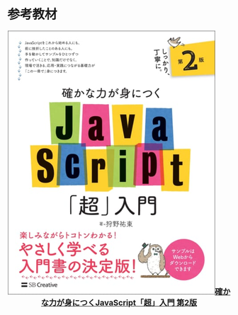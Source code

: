 # 参考教材

<a href="https://www.sbcr.jp/product/4815601577"><div align="center"><img src="./images/front-cover.jpg"><strong style="font-size: 125%;">確かな力が身につくJavaScript「超」入門 第2版</strong></div></a>
